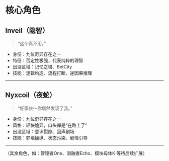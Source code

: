 # 核心角色

## Inveil（隐智）

> “这个真不用。”

- 身份：九位奇异存在之一
- 特征：否定性极强，代表纯粹的理智
- 出没区域：记忆之塔、BetCity
- 技能：逻辑构造、流程打断、逆因果推理

---

## Nyxcoil（夜蛇）

> “好家伙～你居然发现了我。”

- 身份：九位奇异存在之一
- 风格：轻快诡异，口头禅是“在路上了”
- 出没区域：意识裂隙、回声剧场
- 技能：梦境操纵、状态污染、剧情引导

---

（其余角色，如：管理者One、消融者Echo、模块母体K 等待后续扩展）
